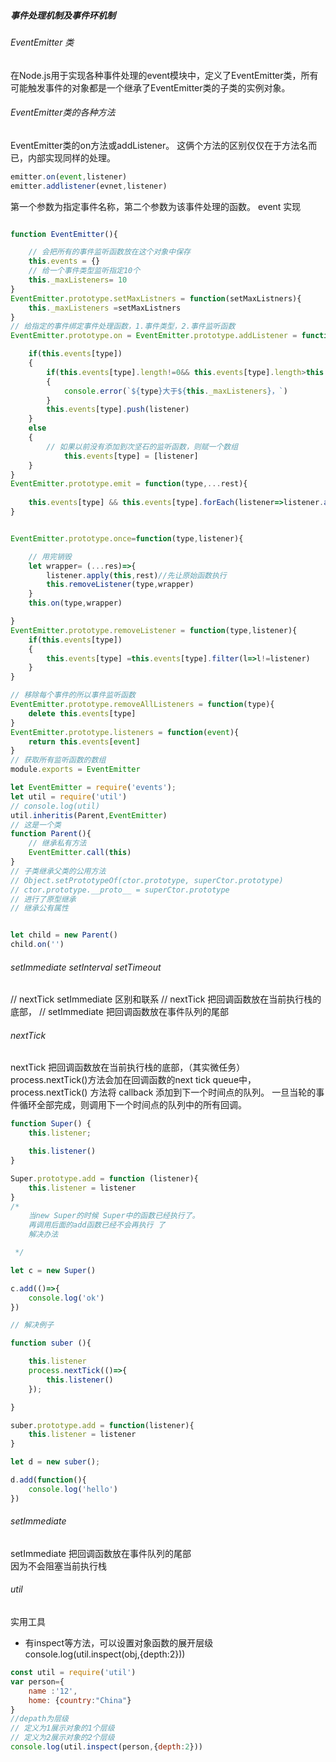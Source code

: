 ##### 事件处理机制及事件环机制
###### EventEmitter 类
在Node.js用于实现各种事件处理的event模块中，定义了EventEmitter类，所有可能触发事件的对象都是一个继承了EventEmitter类的子类的实例对象。
###### EventEmitter类的各种方法
EventEmitter类的on方法或addListener。
这俩个方法的区别仅仅在于方法名而已，内部实现同样的处理。
```js
emitter.on(event,listener)
emitter.addlistener(evnet,listener)

```
第一个参数为指定事件名称，第二个参数为该事件处理的函数。
event 实现
```js

function EventEmitter(){

	// 会把所有的事件监听函数放在这个对象中保存
	this.events = {}
	// 给一个事件类型监听指定10个
	this._maxListeners= 10
}
EventEmitter.prototype.setMaxListners = function(setMaxListners){
	this._maxListeners =setMaxListners
}
// 给指定的事件绑定事件处理函数，1.事件类型，2.事件监听函数
EventEmitter.prototype.on = EventEmitter.prototype.addListener = function(type,listener){

	if(this.events[type])
	{
		if(this.events[type].length!=0&& this.events[type].length>this._maxListeners)
		{
			console.error(`${type}大于${this._maxListeners}，`)
		}
		this.events[type].push(listener)
	}
	else
	{
		// 如果以前没有添加到次坚石的监听函数，则赋一个数组
			this.events[type] = [listener]
	}
}
EventEmitter.prototype.emit = function(type,...rest){
																																				// 用apply
	this.events[type] && this.events[type].forEach(listener=>listener.apply(this,rest))
}


EventEmitter.prototype.once=function(type,listener){

	// 用完销毁
	let wrapper= (...res)=>{
		listener.apply(this,rest)//先让原始函数执行
		this.removeListener(type,wrapper)
	}
	this.on(type,wrapper)

}
EventEmitter.prototype.removeListener = function(type,listener){
	if(this.events[type])
	{
		this.events[type] =this.events[type].filter(l=>l!=listener)
	}
}

// 移除每个事件的所以事件监听函数
EventEmitter.prototype.removeAllListeners = function(type){
	delete this.events[type]
}
EventEmitter.prototype.listeners = function(event){
	return this.events[event]
}
// 获取所有监听函数的数组
module.exports = EventEmitter

```
```js 
let EventEmitter = require('events');
let util = require('util')
// console.log(util)
util.inheritis(Parent,EventEmitter)
// 这是一个类
function Parent(){
	// 继承私有方法
	EventEmitter.call(this)
}
// 子类继承父类的公用方法
// Object.setPrototypeOf(ctor.prototype, superCtor.prototype)
// ctor.prototype.__proto__ = superCtor.prototype
// 进行了原型继承
// 继承公有属性


let child = new Parent()
child.on('')
```
###### setImmediate setInterval setTimeout
// nextTick setImmediate 区别和联系
// nextTick 把回调函数放在当前执行栈的底部，
// setImmediate 把回调函数放在事件队列的尾部

###### nextTick
nextTick 把回调函数放在当前执行栈的底部，（其实微任务）
 <br>
process.nextTick()方法会加在回调函数的next tick queue中，<br>
process.nextTick() 方法将 callback 添加到下一个时间点的队列。 一旦当轮的事件循环全部完成，则调用下一个时间点的队列中的所有回调。
```js
function Super() {
	this.listener;

	this.listener()
}

Super.prototype.add = function (listener){
	this.listener = listener
}
/*
	当new Super的时候 Super中的函数已经执行了。
	再调用后面的add函数已经不会再执行 了
	解决办法

 */

let c = new Super()

c.add(()=>{
	console.log('ok')
})

// 解决例子

function suber (){

	this.listener 
	process.nextTick(()=>{
		this.listener()
	});

}

suber.prototype.add = function(listener){
	this.listener = listener
}

let d = new suber();

d.add(function(){
	console.log('hello')
})

```
###### setImmediate
setImmediate 把回调函数放在事件队列的尾部<br>
因为不会阻塞当前执行栈
###### util
实用工具
* 有inspect等方法，可以设置对象函数的展开层级
console.log(util.inspect(obj,{depth:2}))
```js
const util = require('util')
var person={
	name :'12',
	home: {country:"China"}
}
//depath为层级
// 定义为1展示对象的1个层级
// 定义为2展示对象的2个层级
console.log(util.inspect(person,{depth:2}))

```
